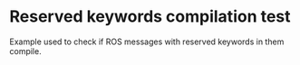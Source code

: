 # Reserved keywords compilation test

Example used to check if ROS messages with reserved keywords in them compile.
